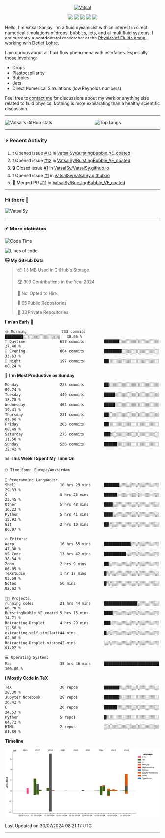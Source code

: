 <center>

[<img alt="Vatsal" width="200px" src="https://www.dropbox.com/s/dxyybgtblo8er6h/Logo_Vatsal_Vector.png?raw=1">](https://www.vatsalsanjay.com)

[<img src="https://img.shields.io/badge/googlescholar-4285F4?&style=for-the-badge&logo=googlescholar&logoColor=white">](https://scholar.google.com/citations?hl=en&user=67aQviYAAAAJ)
[<img src="https://img.shields.io/static/v1.svg?&style=for-the-badge&logo=ResearchGate&label=&message=ResearchGate&logoColor=white&color=green">](https://www.researchgate.net/profile/Vatsal-Sanjay-2)
[<img src="https://img.shields.io/badge/twitter-1DA1F2?&style=for-the-badge&logo=twitter&logoColor=white">](https://twitter.com/VatsalSanjay)
[<img src="https://img.shields.io/badge/linkedin-0A66C2?&style=for-the-badge&logo=linkedin">](https://www.linkedin.com/in/vatsalsanjay/)
[<img src="https://img.shields.io/badge/orcid-A6CE39?&style=for-the-badge&logo=orcid&logoColor=white">](https://orcid.org/0000-0002-4293-6099)

</center>

Hello, I'm Vatsal Sanjay. I'm a fluid dynamicist with an interest in direct numerical simulations of drops, bubbles, jets, and all multifluid systems. I am currently a postdoctoral researcher at the [Physics of Fluids group](https://pof.tnw.utwente.nl), working with [Detlef Lohse](https://en.wikipedia.org/wiki/Detlef_Lohse). 

I am curious about all fluid flow phenomena with interfaces. Especially those involving:

- Drops
- Plastocapillarity
- Bubbles
- Jets
- Direct Numerical Simulations (low Reynolds numbers)

Feel free to [contact me](mailto:contact@vatsalsanjay.com) for discussions about my work or anything else related to fluid physics. Nothing is more exhilarating than a healthy scientific discussion.

<!-- ![Vatsal's GitHub stats](https://github-readme-stats-xi-wine-74.vercel.app/api?username=VatsalSy&show_icons=true&theme=vision-friendly-dark)

![Top Langs](https://github-readme-stats-xi-wine-74.vercel.app/api/top-langs/?username=VatsalSy&layout=compact&theme=vision-friendly-dark) -->

---
<div style="display: flex; justify-content: space-between;">
    <img src="https://github-readme-stats-xi-wine-74.vercel.app/api?username=VatsalSy&show_icons=true&theme=vision-friendly-dark" alt="Vatsal's GitHub stats" style="width: 55%;">
    <img src="https://github-readme-stats-xi-wine-74.vercel.app/api/top-langs/?username=VatsalSy&layout=compact&theme=vision-friendly-dark" alt="Top Langs" style="width: 42%;">
</div>

---

### :zap: Recent Activity

<!--START_SECTION:activity-->
1. ❗ Opened issue [#13](https://github.com/VatsalSy/BurstingBubble_VE_coated/issues/13) in [VatsalSy/BurstingBubble_VE_coated](https://github.com/VatsalSy/BurstingBubble_VE_coated)
2. ❗ Opened issue [#12](https://github.com/VatsalSy/BurstingBubble_VE_coated/issues/12) in [VatsalSy/BurstingBubble_VE_coated](https://github.com/VatsalSy/BurstingBubble_VE_coated)
3. 🔒 Closed issue [#1](https://github.com/VatsalSy/VatsalSy.github.io/issues/1) in [VatsalSy/VatsalSy.github.io](https://github.com/VatsalSy/VatsalSy.github.io)
4. ❗ Opened issue [#1](https://github.com/VatsalSy/VatsalSy.github.io/issues/1) in [VatsalSy/VatsalSy.github.io](https://github.com/VatsalSy/VatsalSy.github.io)
5. 🎉 Merged PR [#11](https://github.com/VatsalSy/BurstingBubble_VE_coated/pull/11) in [VatsalSy/BurstingBubble_VE_coated](https://github.com/VatsalSy/BurstingBubble_VE_coated)
<!--END_SECTION:activity-->
---

### Hi there 👋
<p align="left"> <img src="https://komarev.com/ghpvc/?username=VatsalSy&label=Profile%20views&color=orange&style=for-the-badge" alt="VatsalSy" /> </p>

---
### :zap: More statistics

<!--START_SECTION:waka-->
![Code Time](http://img.shields.io/badge/Code%20Time-37%20hrs%2030%20mins-blue)

![Lines of code](https://img.shields.io/badge/From%20Hello%20World%20I%27ve%20Written-18.4%20million%20lines%20of%20code-blue)

**🐱 My GitHub Data** 

> 📦 1.8 MB Used in GitHub's Storage 
 > 
> 🏆 309 Contributions in the Year 2024
 > 
> 🚫 Not Opted to Hire
 > 
> 📜 65 Public Repositories 
 > 
> 🔑 33 Private Repositories 
 > 
**I'm an Early 🐤** 

```text
🌞 Morning                733 commits         ████████░░░░░░░░░░░░░░░░░   30.66 % 
🌆 Daytime                657 commits         ███████░░░░░░░░░░░░░░░░░░   27.48 % 
🌃 Evening                804 commits         ████████░░░░░░░░░░░░░░░░░   33.63 % 
🌙 Night                  197 commits         ██░░░░░░░░░░░░░░░░░░░░░░░   08.24 % 
```
📅 **I'm Most Productive on Sunday** 

```text
Monday                   233 commits         ██░░░░░░░░░░░░░░░░░░░░░░░   09.74 % 
Tuesday                  449 commits         █████░░░░░░░░░░░░░░░░░░░░   18.78 % 
Wednesday                464 commits         █████░░░░░░░░░░░░░░░░░░░░   19.41 % 
Thursday                 231 commits         ██░░░░░░░░░░░░░░░░░░░░░░░   09.66 % 
Friday                   203 commits         ██░░░░░░░░░░░░░░░░░░░░░░░   08.49 % 
Saturday                 275 commits         ███░░░░░░░░░░░░░░░░░░░░░░   11.50 % 
Sunday                   536 commits         ██████░░░░░░░░░░░░░░░░░░░   22.42 % 
```


📊 **This Week I Spent My Time On** 

```text
🕑︎ Time Zone: Europe/Amsterdam

💬 Programming Languages: 
Shell                    10 hrs 29 mins      ███████░░░░░░░░░░░░░░░░░░   29.33 % 
C                        8 hrs 23 mins       ██████░░░░░░░░░░░░░░░░░░░   23.45 % 
Other                    5 hrs 48 mins       ████░░░░░░░░░░░░░░░░░░░░░   16.22 % 
Python                   5 hrs 41 mins       ████░░░░░░░░░░░░░░░░░░░░░   15.93 % 
Git                      2 hrs 10 mins       ██░░░░░░░░░░░░░░░░░░░░░░░   06.07 % 

🔥 Editors: 
Warp                     16 hrs 55 mins      ████████████░░░░░░░░░░░░░   47.30 % 
VS Code                  13 hrs 42 mins      ██████████░░░░░░░░░░░░░░░   38.34 % 
Zoom                     2 hrs 9 mins        ██░░░░░░░░░░░░░░░░░░░░░░░   06.05 % 
TeXstudio                1 hr 17 mins        █░░░░░░░░░░░░░░░░░░░░░░░░   03.59 % 
Notes                    56 mins             █░░░░░░░░░░░░░░░░░░░░░░░░   02.62 % 

🐱‍💻 Projects: 
running codes            21 hrs 44 mins      ███████████████░░░░░░░░░░   60.78 % 
BurstingBubble_VE_coated 5 hrs 15 mins       ████░░░░░░░░░░░░░░░░░░░░░   14.71 % 
Retracting-Droplet       4 hrs 29 mins       ███░░░░░░░░░░░░░░░░░░░░░░   12.58 % 
extracting_self-similarit44 mins             █░░░░░░░░░░░░░░░░░░░░░░░░   02.08 % 
Retracting-Droplet-viscoe42 mins             ░░░░░░░░░░░░░░░░░░░░░░░░░   01.97 % 

💻 Operating System: 
Mac                      35 hrs 46 mins      █████████████████████████   100.00 % 
```

**I Mostly Code in TeX** 

```text
TeX                      30 repos            ███████░░░░░░░░░░░░░░░░░░   28.30 % 
Jupyter Notebook         28 repos            ███████░░░░░░░░░░░░░░░░░░   26.42 % 
C                        26 repos            ██████░░░░░░░░░░░░░░░░░░░   24.53 % 
Python                   5 repos             █░░░░░░░░░░░░░░░░░░░░░░░░   04.72 % 
HTML                     2 repos             ░░░░░░░░░░░░░░░░░░░░░░░░░   01.89 % 
```



**Timeline**

![Lines of Code chart](https://raw.githubusercontent.com/VatsalSy/VatsalSy/main/assets/bar_graph.png)


 Last Updated on 30/07/2024 08:21:17 UTC
<!--END_SECTION:waka-->
---
